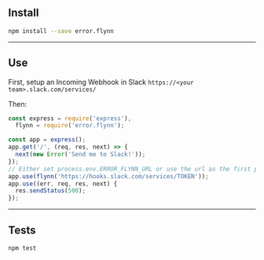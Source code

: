 ## Install
```sh
npm install --save error.flynn
```

---

## Use
First, setup an Incoming Webhook in Slack `https://<your team>.slack.com/services/`

Then:

```js
const express = require('express'),
  flynn = require('error.flynn');

const app = express();
app.get('/', (req, res, next) => {
  next(new Error('Send me to Slack!'));
});
// Either set process.env.ERROR_FLYNN_URL or use the url as the first param for flynn)
app.use(flynn('https://hooks.slack.com/services/TOKEN'));
app.use((err, req, res, next) {
  res.sendStatus(500);
});
```

---

## Tests
```sh
npm test
```
